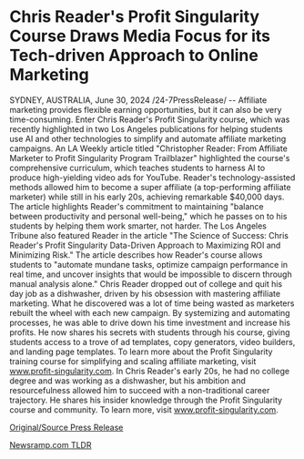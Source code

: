 # Chris Reader's Profit Singularity Course Draws Media Focus for its Tech-driven Approach to Online Marketing

SYDNEY, AUSTRALIA, June 30, 2024 /24-7PressRelease/ -- Affiliate marketing provides flexible earning opportunities, but it can also be very time-consuming. Enter Chris Reader's Profit Singularity course, which was recently highlighted in two Los Angeles publications for helping students use AI and other technologies to simplify and automate affiliate marketing campaigns.   An LA Weekly article titled "Christopher Reader: From Affiliate Marketer to Profit Singularity Program Trailblazer" highlighted the course's comprehensive curriculum, which teaches students to harness AI to produce high-yielding video ads for YouTube.   Reader's technology-assisted methods allowed him to become a super affiliate (a top-performing affiliate marketer) while still in his early 20s, achieving remarkable $40,000 days. The article highlights Reader's commitment to maintaining "balance between productivity and personal well-being," which he passes on to his students by helping them work smarter, not harder.   The Los Angeles Tribune also featured Reader in the article "The Science of Success: Chris Reader's Profit Singularity Data-Driven Approach to Maximizing ROI and Minimizing Risk." The article describes how Reader's course allows students to "automate mundane tasks, optimize campaign performance in real time, and uncover insights that would be impossible to discern through manual analysis alone."  Chris Reader dropped out of college and quit his day job as a dishwasher, driven by his obsession with mastering affiliate marketing. What he discovered was a lot of time being wasted as marketers rebuilt the wheel with each new campaign. By systemizing and automating processes, he was able to drive down his time investment and increase his profits. He now shares his secrets with students through his course, giving students access to a trove of ad templates, copy generators, video builders, and landing page templates.   To learn more about the Profit Singularity training course for simplifying and scaling affiliate marketing, visit www.profit-singularity.com.  In Chris Reader's early 20s, he had no college degree and was working as a dishwasher, but his ambition and resourcefulness allowed him to succeed with a non-traditional career trajectory. He shares his insider knowledge through the Profit Singularity course and community. To learn more, visit www.profit-singularity.com. 

[Original/Source Press Release](https://www.24-7pressrelease.com/press-release/512140/chris-readers-profit-singularity-course-draws-media-focus-for-its-tech-driven-approach-to-online-marketing) 

[Newsramp.com TLDR](https://newsramp.com/None) 